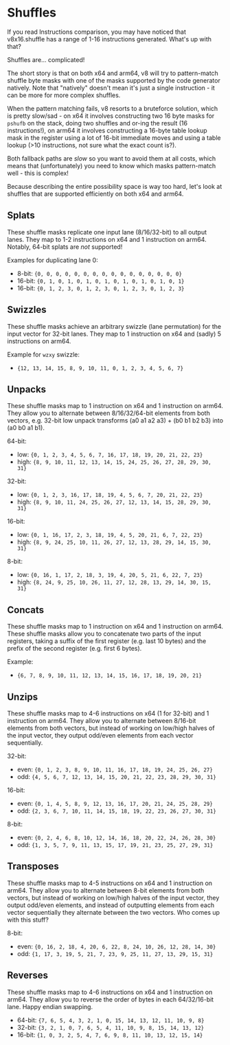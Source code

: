 # Shuffles

If you read Instructions comparison, you may have noticed that v8x16.shuffle has a range of 1-16 instructions generated. What's up with that?

Shuffles are... complicated!

The short story is that on both x64 and arm64, v8 will try to pattern-match shuffle byte masks with one of the masks supported by the code generator natively. Note that "natively" doesn't mean it's just a single instruction - it can be more for more complex shuffles.

When the pattern matching fails, v8 resorts to a bruteforce solution, which is pretty slow/sad - on x64 it involves constructing two 16 byte masks for `pshufb` on the stack, doing two shuffles and or-ing the result (16 instructions!), on arm64 it involves constructing a 16-byte table lookup mask in the register using a lot of 16-bit immediate moves and using a table lookup (>10 instructions, not sure what the exact count is?).

Both fallback paths are *slow* so you want to avoid them at all costs, which means that (unfortunately) you need to know which masks pattern-match well - this is complex!

Because describing the entire possibility space is way too hard, let's look at shuffles that are supported efficiently on both x64 and arm64.

## Splats

These shuffle masks replicate one input lane (8/16/32-bit) to all output lanes. They map to 1-2 instructions on x64 and 1 instruction on arm64.
Notably, 64-bit splats are *not* supported!

Examples for duplicating lane 0:

- 8-bit: `{0, 0, 0, 0, 0, 0, 0, 0, 0, 0, 0, 0, 0, 0, 0, 0}`
- 16-bit: `{0, 1, 0, 1, 0, 1, 0, 1, 0, 1, 0, 1, 0, 1, 0, 1}`
- 16-bit: `{0, 1, 2, 3, 0, 1, 2, 3, 0, 1, 2, 3, 0, 1, 2, 3}`

## Swizzles

These shuffle masks achieve an arbitrary swizzle (lane permutation) for the input vector for 32-bit lanes. They map to 1 instruction on x64 and (sadly) 5 instructions on arm64.

Example for `wzxy` swizzle:

- `{12, 13, 14, 15, 8, 9, 10, 11, 0, 1, 2, 3, 4, 5, 6, 7}`

## Unpacks

These shuffle masks map to 1 instruction on x64 and 1 instruction on arm64.
They allow you to alternate between 8/16/32/64-bit elements from both vectors, e.g. 32-bit low unpack transforms (a0 a1 a2 a3) + (b0 b1 b2 b3) into (a0 b0 a1 b1).

64-bit:
- low: `{0, 1, 2, 3, 4, 5, 6, 7, 16, 17, 18, 19, 20, 21, 22, 23}`
- high: `{8, 9, 10, 11, 12, 13, 14, 15, 24, 25, 26, 27, 28, 29, 30, 31}`
 
32-bit:
- low: `{0, 1, 2, 3, 16, 17, 18, 19, 4, 5, 6, 7, 20, 21, 22, 23}`
- high: `{8, 9, 10, 11, 24, 25, 26, 27, 12, 13, 14, 15, 28, 29, 30, 31}`
   
16-bit:
- low: `{0, 1, 16, 17, 2, 3, 18, 19, 4, 5, 20, 21, 6, 7, 22, 23}`
- high: `{8, 9, 24, 25, 10, 11, 26, 27, 12, 13, 28, 29, 14, 15, 30, 31}`

8-bit:
- low: `{0, 16, 1, 17, 2, 18, 3, 19, 4, 20, 5, 21, 6, 22, 7, 23}`
- high: `{8, 24, 9, 25, 10, 26, 11, 27, 12, 28, 13, 29, 14, 30, 15, 31}`


## Concats

These shuffle masks map to 1 instruction on x64 and 1 instruction on arm64.
These shuffle masks allow you to concatenate two parts of the input registers, taking a suffix of the first register (e.g. last 10 bytes) and the prefix of the second register (e.g. first 6 bytes).

Example:

- `{6, 7, 8, 9, 10, 11, 12, 13, 14, 15, 16, 17, 18, 19, 20, 21}`

## Unzips

These shuffle masks map to 4-6 instructions on x64 (1 for 32-bit) and 1 instruction on arm64.
They allow you to alternate between 8/16-bit elements from both vectors, but instead of working on low/high halves of the input vector, they output odd/even elements from each vector sequentially.

32-bit:
- even: `{0, 1, 2, 3, 8, 9, 10, 11, 16, 17, 18, 19, 24, 25, 26, 27}`
- odd: `{4, 5, 6, 7, 12, 13, 14, 15, 20, 21, 22, 23, 28, 29, 30, 31}`

16-bit:
- even: `{0, 1, 4, 5, 8, 9, 12, 13, 16, 17, 20, 21, 24, 25, 28, 29}`
- odd: `{2, 3, 6, 7, 10, 11, 14, 15, 18, 19, 22, 23, 26, 27, 30, 31}`

8-bit:
- even: `{0, 2, 4, 6, 8, 10, 12, 14, 16, 18, 20, 22, 24, 26, 28, 30}`
- odd: `{1, 3, 5, 7, 9, 11, 13, 15, 17, 19, 21, 23, 25, 27, 29, 31}`

## Transposes

These shuffle masks map to 4-5 instructions on x64 and 1 instruction on arm64.
They allow you to alternate between 8-bit elements from both vectors, but instead of working on low/high halves of the input vector, they output odd/even elements, and instead of outputting elements from each vector sequentially they alternate between the two vectors. Who comes up with this stuff?

8-bit:
- even: `{0, 16, 2, 18, 4, 20, 6, 22, 8, 24, 10, 26, 12, 28, 14, 30}`
- odd: `{1, 17, 3, 19, 5, 21, 7, 23, 9, 25, 11, 27, 13, 29, 15, 31}`

## Reverses

These shuffle masks map to 4-6 instructions on x64 and 1 instruction on arm64.
They allow you to reverse the order of bytes in each 64/32/16-bit lane. Happy endian swapping.

- 64-bit: `{7, 6, 5, 4, 3, 2, 1, 0, 15, 14, 13, 12, 11, 10, 9, 8}`
- 32-bit: `{3, 2, 1, 0, 7, 6, 5, 4, 11, 10, 9, 8, 15, 14, 13, 12}`
- 16-bit: `{1, 0, 3, 2, 5, 4, 7, 6, 9, 8, 11, 10, 13, 12, 15, 14}`
